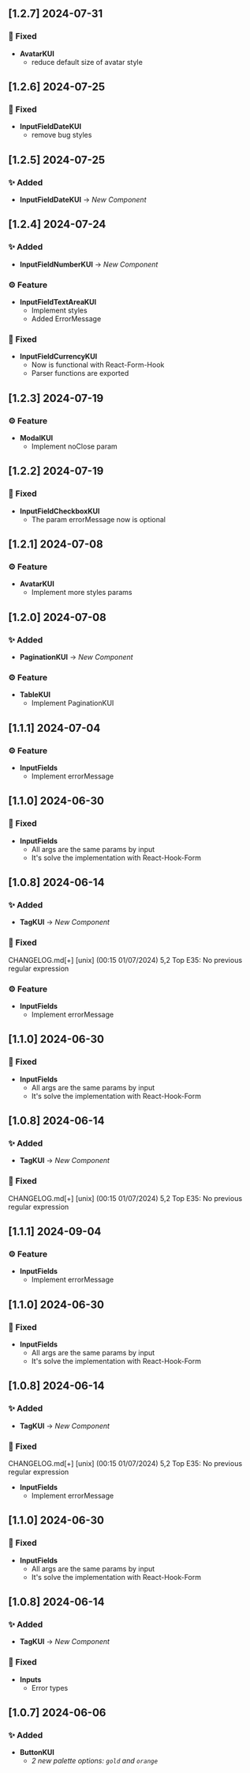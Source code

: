 ## [1.2.7] 2024-07-31

### 🐛 Fixed

- **AvatarKUI**
  - reduce default size of avatar style

## [1.2.6] 2024-07-25

### 🐛 Fixed

- **InputFieldDateKUI**
  - remove bug styles

## [1.2.5] 2024-07-25

### ✨ Added

- **InputFieldDateKUI** → _New Component_

## [1.2.4] 2024-07-24

### ✨ Added

- **InputFieldNumberKUI** → _New Component_

### ⚙ Feature

- **InputFieldTextAreaKUI**
  - Implement styles
  - Added ErrorMessage

### 🐛 Fixed

- **InputFieldCurrencyKUI**
  - Now is functional with React-Form-Hook
  - Parser functions are exported

## [1.2.3] 2024-07-19

### ⚙ Feature

- **ModalKUI**
  - Implement noClose param

## [1.2.2] 2024-07-19

### 🐛 Fixed

- **InputFieldCheckboxKUI**
  - The param errorMessage now is optional

## [1.2.1] 2024-07-08

### ⚙ Feature

- **AvatarKUI**
  - Implement more styles params

## [1.2.0] 2024-07-08

### ✨ Added

- **PaginationKUI** → _New Component_

### ⚙ Feature

- **TableKUI**
  - Implement PaginationKUI

## [1.1.1] 2024-07-04

### ⚙ Feature

- **InputFields**
  - Implement errorMessage

## [1.1.0] 2024-06-30

### 🐛 Fixed

- **InputFields**
  - All args are the same params by input
  - It's solve the implementation with React-Hook-Form

## [1.0.8] 2024-06-14

### ✨ Added

- **TagKUI** → _New Component_

### 🐛 Fixed

CHANGELOG.md[+] [unix] (00:15 01/07/2024) 5,2 Top
E35: No previous regular expression

### ⚙ Feature

- **InputFields**
  - Implement errorMessage

## [1.1.0] 2024-06-30

### 🐛 Fixed

- **InputFields**
  - All args are the same params by input
  - It's solve the implementation with React-Hook-Form

## [1.0.8] 2024-06-14

### ✨ Added

- **TagKUI** → _New Component_

### 🐛 Fixed

CHANGELOG.md[+] [unix] (00:15 01/07/2024) 5,2 Top
E35: No previous regular expression

## [1.1.1] 2024-09-04

### ⚙ Feature

- **InputFields**
  - Implement errorMessage

## [1.1.0] 2024-06-30

### 🐛 Fixed

- **InputFields**
  - All args are the same params by input
  - It's solve the implementation with React-Hook-Form

## [1.0.8] 2024-06-14

### ✨ Added

- **TagKUI** → _New Component_

### 🐛 Fixed

CHANGELOG.md[+] [unix] (00:15 01/07/2024) 5,2 Top
E35: No previous regular expression

- **InputFields**
  - Implement errorMessage

## [1.1.0] 2024-06-30

### 🐛 Fixed

- **InputFields**
  - All args are the same params by input
  - It's solve the implementation with React-Hook-Form

## [1.0.8] 2024-06-14

### ✨ Added

- **TagKUI** → _New Component_

### 🐛 Fixed

- **Inputs**
  - Error types

## [1.0.7] 2024-06-06

### ✨ Added

- **ButtonKUI**
  - _2 new palette options: `gold` and `orange`_
